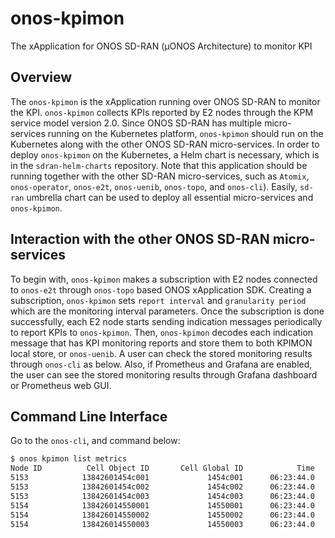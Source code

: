 # onos-kpimon
The xApplication for ONOS SD-RAN (µONOS Architecture) to monitor KPI

## Overview
The `onos-kpimon` is the xApplication running over ONOS SD-RAN to monitor the KPI.
`onos-kpimon` collects KPIs reported by E2 nodes through the KPM service model version 2.0.
Since ONOS SD-RAN has multiple micro-services running on the Kubernetes platform, `onos-kpimon` should run on the Kubernetes along with the other ONOS SD-RAN micro-services.
In order to deploy `onos-kpimon` on the Kubernetes, a Helm chart is necessary, which is in the `sdran-helm-charts` repository.
Note that this application should be running together with the other SD-RAN micro-services, such as `Atomix`, `onos-operator`, `onos-e2t`, `onos-uenib`, `onos-topo`, and `onos-cli`).
Easily, `sd-ran` umbrella chart can be used to deploy all essential micro-services and `onos-kpimon`.

## Interaction with the other ONOS SD-RAN micro-services
To begin with, `onos-kpimon` makes a subscription with E2 nodes connected to `onos-e2t` through `onos-topo` based ONOS xApplication SDK.
Creating a subscription, `onos-kpimon` sets `report interval` and `granularity period` which are the monitoring interval parameters.
Once the subscription is done successfully, each E2 node starts sending indication messages periodically to report KPIs to `onos-kpimon`.
Then, `onos-kpimon` decodes each indication message that has KPI monitoring reports and store them to both KPIMON local store, or `onos-uenib`.
A user can check the stored monitoring results through `onos-cli` as below.
Also, if Prometheus and Grafana are enabled, the user can see the stored monitoring results through Grafana dashboard or Prometheus web GUI.

## Command Line Interface
Go to the `onos-cli`, and command below:
```bash
$ onos kpimon list metrics
Node ID          Cell Object ID       Cell Global ID            Time    RRC.Conn.Avg    RRC.Conn.Max    RRC.ConnEstabAtt.Sum    RRC.ConnEstabSucc.Sum    RRC.ConnReEstabAtt.HOFail    RRC.ConnReEstabAtt.Other    RRC.ConnReEstabAtt.Sum    RRC.ConnReEstabAtt.reconfigFail
5153            13842601454c001             1454c001      06:23:44.0               0               4                       0                        0                            0                           0                         0                                  0
5153            13842601454c002             1454c002      06:23:44.0               0               1                       0                        0                            0                           0                         0                                  0
5153            13842601454c003             1454c003      06:23:44.0               6               6                       0                        0                            0                           0                         0                                  0
5154            138426014550001             14550001      06:23:44.0               0               5                       0                        0                            0                           0                         0                                  0
5154            138426014550002             14550002      06:23:44.0               4               4                       0                        0                            0                           0                         0                                  0
5154            138426014550003             14550003      06:23:44.0               0               2                       0                        0                            0                           0                         0                                  0
```
